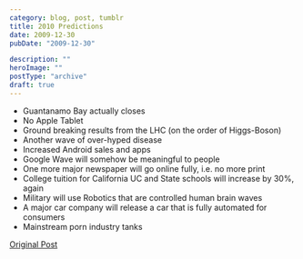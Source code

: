 ```yaml
---
category: blog, post, tumblr
title: 2010 Predictions
date: 2009-12-30
pubDate: "2009-12-30"

description: ""
heroImage: ""
postType: "archive"
draft: true
---
```




- Guantanamo Bay actually closes
- No Apple Tablet
- Ground breaking results from the LHC (on the order of Higgs-Boson)
- Another wave of over-hyped disease
- Increased Android sales and apps
- Google Wave will somehow be meaningful to people
- One more major newspaper will go online fully, i.e. no more print
- College tuition for California UC and State schools will increase by 30%, again
- Military will use Robotics that are controlled human brain waves
- A major car company will release a car that is fully automated for consumers
- Mainstream porn industry tanks

[Original Post](https://jermspeaks.com/post/307785805/2010-predictions)
